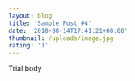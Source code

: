 ```yaml
---
layout: blog
title: 'Sample Post #4'
date: '2018-08-14T17:41:21+08:00'
thumbnail: /uploads/image.jpg
rating: '1'
---
```

Trial body
